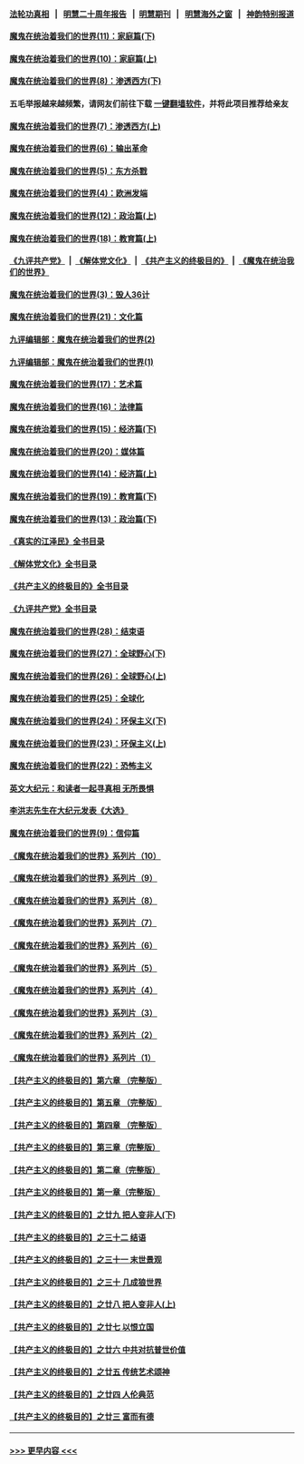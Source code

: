 #### [法轮功真相](https://github.com/gfw-breaker/truth/blob/master/README.md?t=0) &nbsp;&nbsp;|&nbsp;&nbsp; [明慧二十周年报告](https://github.com/gfw-breaker/mh-reports/blob/master/README.md?t=0) &nbsp;&nbsp;|&nbsp;&nbsp;[明慧期刊](https://github.com/gfw-breaker/mh-qikan) &nbsp;&nbsp;|&nbsp;&nbsp; [明慧海外之窗](https://github.com/gfw-breaker/mh-news/blob/master/README.md?t=0) &nbsp;&nbsp;|&nbsp;&nbsp; [神韵特别报道](https://github.com/gfw-breaker/mh-news/blob/master/shenyun.md?t=0)
#### [魔鬼在统治着我们的世界(11)：家庭篇(下)](../pages/nsc422/n10440961.md?t=12141701) 
#### [魔鬼在统治着我们的世界(10)：家庭篇(上)](../pages/nsc422/n10435448.md?t=12141701) 
#### [魔鬼在统治着我们的世界(8)：渗透西方(下)](../pages/nsc422/n10429603.md?t=12141701) 
#### 五毛举报越来越频繁，请网友们前往下载 [一键翻墙软件](https://github.com/gfw-breaker/ssr-accounts)，并将此项目推荐给亲友
#### [魔鬼在统治着我们的世界(7)：渗透西方(上)](../pages/nsc422/n10426013.md?t=12141701) 
#### [魔鬼在统治着我们的世界(6)：输出革命](../pages/nsc422/n10421536.md?t=12141701) 
#### [魔鬼在统治着我们的世界(5)：东方杀戮](../pages/nsc422/n10417707.md?t=12141701) 
#### [魔鬼在统治着我们的世界(4)：欧洲发端](../pages/nsc422/n10414890.md?t=12141701) 
#### [魔鬼在统治着我们的世界(12)：政治篇(上)](../pages/nsc422/n10444576.md?t=12141701) 
#### [魔鬼在统治着我们的世界(18)：教育篇(上)](../pages/nsc422/n10526970.md?t=12141701) 
#### [《九评共产党》](https://github.com/begood0513/9ping.md/blob/master/README.md) &nbsp;|&nbsp; [《解体党文化》](../../../../jtdwh.md/blob/master/README.md)  &nbsp;|&nbsp; [《共产主义的终极目的》](../../../../gczydzjmd.md/blob/master/README.md) &nbsp;|&nbsp; [《魔鬼在统治我们的世界》](../../../../mgztzwmdsj.md/blob/master/README.md) 
#### [魔鬼在统治着我们的世界(3)：毁人36计](../pages/nsc422/n10411583.md?t=12141701) 
#### [魔鬼在统治着我们的世界(21)：文化篇](../pages/nsc422/n10597706.md?t=12141701) 
#### [九评编辑部：魔鬼在统治着我们的世界(2)](../pages/nsc422/n10410036.md?t=12141701) 
#### [九评编辑部：魔鬼在统治着我们的世界(1)](../pages/nsc422/n10406825.md?t=12141701) 
#### [魔鬼在统治着我们的世界(17)：艺术篇](../pages/nsc422/n10499093.md?t=12141701) 
#### [魔鬼在统治着我们的世界(16)：法律篇](../pages/nsc422/n10485969.md?t=12141701) 
#### [魔鬼在统治着我们的世界(15)：经济篇(下)](../pages/nsc422/n10469975.md?t=12141701) 
#### [魔鬼在统治着我们的世界(20)：媒体篇](../pages/nsc422/n10586579.md?t=12141701) 
#### [魔鬼在统治着我们的世界(14)：经济篇(上)](../pages/nsc422/n10457370.md?t=12141701) 
#### [魔鬼在统治着我们的世界(19)：教育篇(下)](../pages/nsc422/n10564808.md?t=12141701) 
#### [魔鬼在统治着我们的世界(13)：政治篇(下)](../pages/nsc422/n10448270.md?t=12141701) 
#### [《真实的江泽民》全书目录](../pages/nsc422/n13721399.md?t=12141701) 
#### [《解体党文化》全书目录](../pages/nsc422/n13721157.md?t=12141701) 
#### [《共产主义的终极目的》全书目录](../pages/nsc422/n13721048.md?t=12141701) 
#### [《九评共产党》全书目录](../pages/nsc422/n13708085.md?t=12141701) 
#### [魔鬼在统治着我们的世界(28)：结束语](../pages/nsc422/n10936246.md?t=12141701) 
#### [魔鬼在统治着我们的世界(27)：全球野心(下)](../pages/nsc422/n10928319.md?t=12141701) 
#### [魔鬼在统治着我们的世界(26)：全球野心(上)](../pages/nsc422/n10900318.md?t=12141701) 
#### [魔鬼在统治着我们的世界(25)：全球化](../pages/nsc422/n10788205.md?t=12141701) 
#### [魔鬼在统治着我们的世界(24)：环保主义(下)](../pages/nsc422/n10695307.md?t=12141701) 
#### [魔鬼在统治着我们的世界(23)：环保主义(上)](../pages/nsc422/n10688613.md?t=12141701) 
#### [魔鬼在统治着我们的世界(22)：恐怖主义](../pages/nsc422/n10614727.md?t=12141701) 
#### [英文大纪元：和读者一起寻真相 无所畏惧](../pages/nsc422/n12542027.md?t=12141701) 
#### [李洪志先生在大纪元发表《大选》](../pages/nsc422/n12534746.md?t=12141701) 
#### [魔鬼在统治着我们的世界(9)：信仰篇](../pages/nsc422/n10432159.md?t=12141701) 
#### [《魔鬼在统治着我们的世界》系列片（10）](../pages/nsc422/n12292670.md?t=12141701) 
#### [《魔鬼在统治着我们的世界》系列片（9）](../pages/nsc422/n12290859.md?t=12141701) 
#### [《魔鬼在统治着我们的世界》系列片（8）](../pages/nsc422/n12287445.md?t=12141701) 
#### [《魔鬼在统治着我们的世界》系列片（7）](../pages/nsc422/n12283425.md?t=12141701) 
#### [《魔鬼在统治着我们的世界》系列片（6）](../pages/nsc422/n12282314.md?t=12141701) 
#### [《魔鬼在统治着我们的世界》系列片（5）](../pages/nsc422/n12281419.md?t=12141701) 
#### [《魔鬼在统治着我们的世界》系列片（4）](../pages/nsc422/n12274024.md?t=12141701) 
#### [《魔鬼在统治着我们的世界》系列片（3）](../pages/nsc422/n12271322.md?t=12141701) 
#### [《魔鬼在统治着我们的世界》系列片（2）](../pages/nsc422/n12269049.md?t=12141701) 
#### [《魔鬼在统治着我们的世界》系列片（1）](../pages/nsc422/n12267575.md?t=12141701) 
#### [【共产主义的终极目的】第六章 （完整版）](../pages/nsc422/n11428913.md?t=12141701) 
#### [【共产主义的终极目的】第五章 （完整版）](../pages/nsc422/n11428912.md?t=12141701) 
#### [【共产主义的终极目的】第四章 （完整版）](../pages/nsc422/n11428907.md?t=12141701) 
#### [【共产主义的终极目的】第三章（完整版）](../pages/nsc422/n11428848.md?t=12141701) 
#### [【共产主义的终极目的】第二章（完整版）](../pages/nsc422/n11428831.md?t=12141701) 
#### [【共产主义的终极目的】第一章（完整版）](../pages/nsc422/n11417651.md?t=12141701) 
#### [【共产主义的终极目的】之廿九 把人变非人(下)](../pages/nsc422/n11344140.md?t=12141701) 
#### [【共产主义的终极目的】之三十二 结语](../pages/nsc422/n11360535.md?t=12141701) 
#### [【共产主义的终极目的】之三十一 末世景观](../pages/nsc422/n11351129.md?t=12141701) 
#### [【共产主义的终极目的】之三十 几成狼世界](../pages/nsc422/n11348280.md?t=12141701) 
#### [【共产主义的终极目的】之廿八 把人变非人(上)](../pages/nsc422/n11340492.md?t=12141701) 
#### [【共产主义的终极目的】之廿七 以恨立国](../pages/nsc422/n11336944.md?t=12141701) 
#### [【共产主义的终极目的】之廿六 中共对抗普世价值](../pages/nsc422/n11324785.md?t=12141701) 
#### [【共产主义的终极目的】之廿五 传统艺术颂神](../pages/nsc422/n11296396.md?t=12141701) 
#### [【共产主义的终极目的】之廿四 人伦典范](../pages/nsc422/n11296397.md?t=12141701) 
#### [【共产主义的终极目的】之廿三 富而有德](../pages/nsc422/n11283598.md?t=12141701) 

----
#### [ >>> 更早内容 <<< ](../indexes/nsc422-earlier.md)
